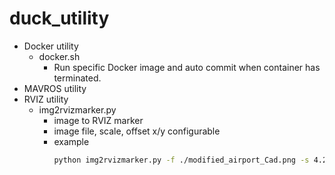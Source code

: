 # duck_utility
* Docker utility
	* docker.sh
		* Run specific Docker image and auto commit when container has terminated.
* MAVROS utility
* RVIZ utility
	* img2rvizmarker.py
		* image to RVIZ marker
		* image file, scale, offset x/y configurable
		* example
			```bash
			python img2rvizmarker.py -f ./modified_airport_Cad.png -s 4.25 -y 16 -x -11
			```